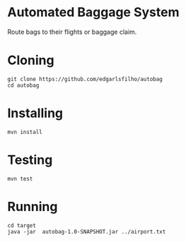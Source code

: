 # Automated Baggage System

Route bags to their flights or baggage claim.

# Cloning
```
git clone https://github.com/edgarlsfilho/autobag
cd autobag
```

# Installing
`mvn install`

# Testing
`mvn test`

# Running
```
cd target
java -jar  autobag-1.0-SNAPSHOT.jar ../airport.txt
```
